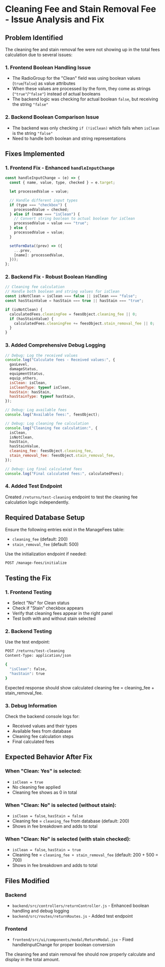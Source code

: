 # Cleaning Fee and Stain Removal Fee - Issue Analysis and Fix

## Problem Identified

The cleaning fee and stain removal fee were not showing up in the total fees calculation due to several issues:

### 1. **Frontend Boolean Handling Issue**

- The RadioGroup for the "Clean" field was using boolean values (`true`/`false`) as value attributes
- When these values are processed by the form, they come as strings (`"true"`/`"false"`) instead of actual booleans
- The backend logic was checking for actual boolean `false`, but receiving the string `"false"`

### 2. **Backend Boolean Comparison Issue**

- The backend was only checking `if (!isClean)` which fails when `isClean` is the string `"false"`
- Need to handle both boolean and string representations

## Fixes Implemented

### 1. **Frontend Fix - Enhanced `handleInputChange`**

```javascript
const handleInputChange = (e) => {
  const { name, value, type, checked } = e.target;

  let processedValue = value;

  // Handle different input types
  if (type === "checkbox") {
    processedValue = checked;
  } else if (name === "isClean") {
    // Convert string boolean to actual boolean for isClean
    processedValue = value === "true";
  } else {
    processedValue = value;
  }

  setFormData((prev) => ({
    ...prev,
    [name]: processedValue,
  }));
};
```

### 2. **Backend Fix - Robust Boolean Handling**

```javascript
// Cleaning fee calculation
// Handle both boolean and string values for isClean
const isNotClean = isClean === false || isClean === "false";
const hasStainValue = hasStain === true || hasStain === "true";

if (isNotClean) {
  calculatedFees.cleaningFee = feesObject.cleaning_fee || 0;
  if (hasStainValue) {
    calculatedFees.cleaningFee += feesObject.stain_removal_fee || 0;
  }
}
```

### 3. **Added Comprehensive Debug Logging**

```javascript
// Debug: Log the received values
console.log("Calculate fees - Received values:", {
  gasLevel,
  damageStatus,
  equipmentStatus,
  equip_others,
  isClean: isClean,
  isCleanType: typeof isClean,
  hasStain: hasStain,
  hasStainType: typeof hasStain,
});

// Debug: Log available fees
console.log("Available fees:", feesObject);

// Debug: Log cleaning fee calculation
console.log("Cleaning fee calculation:", {
  isClean,
  isNotClean,
  hasStain,
  hasStainValue,
  cleaning_fee: feesObject.cleaning_fee,
  stain_removal_fee: feesObject.stain_removal_fee,
});

// Debug: Log final calculated fees
console.log("Final calculated fees:", calculatedFees);
```

### 4. **Added Test Endpoint**

Created `/returns/test-cleaning` endpoint to test the cleaning fee calculation logic independently.

## Required Database Setup

Ensure the following entries exist in the ManageFees table:

- `cleaning_fee` (default: 200)
- `stain_removal_fee` (default: 500)

Use the initialization endpoint if needed:

```bash
POST /manage-fees/initialize
```

## Testing the Fix

### 1. **Frontend Testing**

- Select "No" for Clean status
- Check if "Stain" checkbox appears
- Verify that cleaning fees appear in the right panel
- Test both with and without stain selected

### 2. **Backend Testing**

Use the test endpoint:

```bash
POST /returns/test-cleaning
Content-Type: application/json

{
  "isClean": false,
  "hasStain": true
}
```

Expected response should show calculated cleaning fee = cleaning_fee + stain_removal_fee.

### 3. **Debug Information**

Check the backend console logs for:

- Received values and their types
- Available fees from database
- Cleaning fee calculation steps
- Final calculated fees

## Expected Behavior After Fix

### When "Clean: Yes" is selected:

- `isClean = true`
- No cleaning fee applied
- Cleaning fee shows as 0 in total

### When "Clean: No" is selected (without stain):

- `isClean = false`, `hasStain = false`
- Cleaning fee = `cleaning_fee` from database (default: 200)
- Shows in fee breakdown and adds to total

### When "Clean: No" is selected (with stain checked):

- `isClean = false`, `hasStain = true`
- Cleaning fee = `cleaning_fee + stain_removal_fee` (default: 200 + 500 = 700)
- Shows in fee breakdown and adds to total

## Files Modified

### Backend

- `backend/src/controllers/returnController.js` - Enhanced boolean handling and debug logging
- `backend/src/routes/returnRoutes.js` - Added test endpoint

### Frontend

- `frontend/src/ui/components/modal/ReturnModal.jsx` - Fixed handleInputChange for proper boolean conversion

The cleaning fee and stain removal fee should now properly calculate and display in the total amount.
